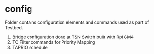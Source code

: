 # config  
Folder contains configuration elements and commands used as part of Testbed.  
1. Bridge configuration done at TSN Switch built with Rpi CM4
2. TC Filter commands for Priority Mapping
3. TAPRIO schedule
   
   
